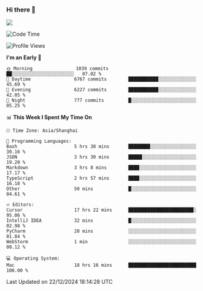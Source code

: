 ### Hi there 👋

<!--
**JJAYCHEN1e/jjaychen1e** is a ✨ _special_ ✨ repository because its `README.md` (this file) appears on your GitHub profile.

Here are some ideas to get you started:

- 🔭 I’m currently working on ...
- 🌱 I’m currently learning ...
- 👯 I’m looking to collaborate on ...
- 🤔 I’m looking for help with ...
- 💬 Ask me about ...
- 📫 How to reach me: ...
- 😄 Pronouns: ...
- ⚡ Fun fact: ...
-->

[![](https://github-readme-stats.vercel.app/api?username=jjaychen1e&show_icons=true)](https://github.com/jjaychen1e/github-readme-stats?count_private=true)

<!--START_SECTION:waka-->
![Code Time](http://img.shields.io/badge/Code%20Time-1%2C680%20hrs%2023%20mins-blue)

![Profile Views](http://img.shields.io/badge/Profile%20Views-1-blue)

**I'm an Early 🐤** 

```text
🌞 Morning                1039 commits        ██░░░░░░░░░░░░░░░░░░░░░░░   07.02 % 
🌆 Daytime                6767 commits        ███████████░░░░░░░░░░░░░░   45.69 % 
🌃 Evening                6227 commits        ███████████░░░░░░░░░░░░░░   42.05 % 
🌙 Night                  777 commits         █░░░░░░░░░░░░░░░░░░░░░░░░   05.25 % 
```


📊 **This Week I Spent My Time On** 

```text
🕑︎ Time Zone: Asia/Shanghai

💬 Programming Languages: 
Bash                     5 hrs 30 mins       ████████░░░░░░░░░░░░░░░░░   30.16 % 
JSON                     3 hrs 30 mins       █████░░░░░░░░░░░░░░░░░░░░   19.20 % 
Markdown                 3 hrs 8 mins        ████░░░░░░░░░░░░░░░░░░░░░   17.17 % 
TypeScript               2 hrs 57 mins       ████░░░░░░░░░░░░░░░░░░░░░   16.18 % 
Other                    50 mins             █░░░░░░░░░░░░░░░░░░░░░░░░   04.61 % 

🔥 Editors: 
Cursor                   17 hrs 22 mins      ████████████████████████░   95.06 % 
IntelliJ IDEA            32 mins             █░░░░░░░░░░░░░░░░░░░░░░░░   02.98 % 
PyCharm                  20 mins             ░░░░░░░░░░░░░░░░░░░░░░░░░   01.84 % 
WebStorm                 1 min               ░░░░░░░░░░░░░░░░░░░░░░░░░   00.12 % 

💻 Operating System: 
Mac                      18 hrs 16 mins      █████████████████████████   100.00 % 
```


 Last Updated on 22/12/2024 18:14:28 UTC
<!--END_SECTION:waka-->
